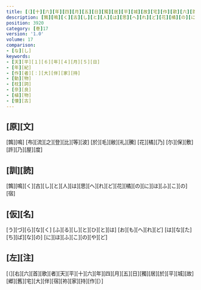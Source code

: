 ```yaml
---
title: [（][十][六][年][四][月][五][日][獨][居][平][城][故][宅][作][歌][六][首][）]
description: [鶉][鳴][く][古][し][と][人][は][思][へ][れ][ど][花][橘][の][に][ほ][ふ][こ][の][宿]
position: 3920
category: [巻]17
version: '1.0'
volume: 17
comparison:
- [な][し]
keywords:
- [天][平][１][６][年][４][月][５][日]
- [年][紀]
- [作][者][：][大][伴][家][持]
- [動][物]
- [枕][詞]
- [奈][良]
- [植][物]
- [懐][古]
---
```


## [原][文]

[鶉][鳴] [布][流][之][登][比][等][波] [於][毛][敝][礼][騰] [花][橘][乃] [尓][保][敷][許][乃][屋][度]

## [訓][読]

[鶉][鳴][く][古][し][と][人][は][思][へ][れ][ど][花][橘][の][に][ほ][ふ][こ][の][宿]

## [仮][名]

[う][づ][ら][な][く] [ふ][る][し][と][ひ][と][は] [お][も][へ][れ][ど] [は][な][た][ち][ば][な][の] [に][ほ][ふ][こ][の][や][ど]

## [左][注]

[（][右][六][首][歌][者][天][平][十][六][年][四][月][五][日][獨][居][於][平][城][故][郷][舊][宅][大][伴][宿][祢][家][持][作][）]
